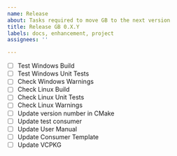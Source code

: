 ```yaml
---
name: Release
about: Tasks required to move GB to the next version
title: Release GB 0.X.Y
labels: docs, enhancement, project
assignees: ''

---
```


- [ ] Test Windows Build
- [ ] Test Windows Unit Tests
- [ ] Check Windows Warnings
- [ ] Check Linux Build
- [ ] Check Linux Unit Tests
- [ ] Check Linux Warnings
- [ ] Update version number in CMake
- [ ] Update test consumer
- [ ] Update User Manual
- [ ] Update Consumer Template 
- [ ] Update VCPKG
